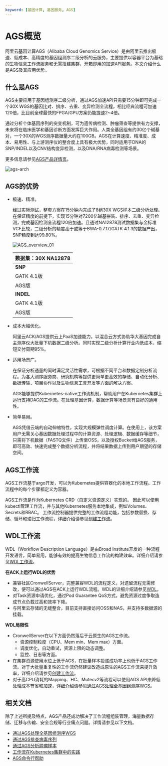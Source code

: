 ```yaml
---
keyword: [基因计算, 基因服务, AGS]
---
```


# AGS概览

阿里云基因计算AGS（Alibaba Cloud Genomics Service）是由阿里云推出极速、低成本、高精度的基因组测序二级分析的云服务，主要提供以容器平台为基础的生物信息工作流服务和无需搭建集群，开箱即用的加速API服务。本文介绍什么是AGS及其应用优势。

## 什么是AGS

AGS主要应用于基因组测序二级分析，通过AGS加速API只需要15分钟即可完成一个30X WGS的基因比对、排序、去重、变异检测全流程，相比经典流程可加速120倍，比目前全球最快的FPGA/GPU方案仍能提速2~4倍。

通过分析个体基因序列的突变机制，可为遗传病检测、肿瘤筛查等提供有力支撑，未来将在临床医学和基因诊断方面发挥巨大作用。人类全基因组有约30亿个碱基对，一个30X的WGS测序数据量大约在100GB。AGS在计算速度、精准度、成本、易用性、与上游测序仪的整合度上具有极大优势，同时适用于DNA的SNP/INDEL以及CNV结构变异检测，以及DNA/RNA病毒检测等场景。

更多信息请参见[AGS产品详情页](https://www.aliyun.com/product/ags)。

![ags-arch](https://static-aliyun-doc.oss-cn-hangzhou.aliyuncs.com/assets/img/zh-CN/9329449951/p93773.png)

## AGS的优势

-   极速、精准。

    经过实际测试，整套方案在15分钟内完成了8组30X WGS样本二级分析处理。在保证精度的前提下，实现15分钟对7200亿碱基拼装、排序、去重、变异检测，完成基因检测全流程120倍加速。且通过NA12878测试数据集与金标准VCF比较，二级分析的精度高于或等于BWA-0.7.17/GATK 4.1.3的数据产出，SNP精度到达99.80%。

    ![AGS_overview_01](https://static-aliyun-doc.oss-cn-hangzhou.aliyuncs.com/assets/img/zh-CN/9329449951/p88760.png)

    |数据集：30X NA12878|
    |---------------|
    |**SNP**|**RECALL**|**PRECISION**|**F1**|
    |GATK 4.1版|99.86%|99.79%|99.82%|
    |AGS版|99.86%|99.80%|99.83%|
    |**INDEL**|**RECALL**|**PRECISION**|**F1**|
    |GATK 4.1版|99.28%|99.70%|99.49%|
    |AGS版|99.27%|99.68%|99.47%|

-   成本大幅优化。

    阿里云ACK/AGS提供云上PaaS加速能力，以混合云方式协助华大基因完成自主测序仪大批量下机数据二级分析。同时实现二级分析计算行业内低成本，缩短交付周期95%。

-   适用场景广。

    在保证分析通量的同时满足灵活性需求，可根据不同平台和数据定制分析流程。为各大测序服务商、研究机构等提供更简单更高效的存储、自动化分析、数据传输、项目协作以及生物信息工具开发等方面的解决方案。

    AGS能够提供Kubernetes-native工作流机制，帮助用户在Kubernetes集群上运行支持DAG的工作流。在处理基因计算，数据计算等场景具有良好的通用性。

-   简单易用。

    AGS凭借云端的自动伸缩特性，实现大规模弹性调度计算。在使用上，该方案用户无需关心基因数据处理过程中的计算资源、处理逻辑、数据缓存等细节，只需将下机数据（FASTQ文件）上传至OSS，以及授权Bucket给AGS服务，即可高效、快速完成整个数据分析流程，并将结果数据上传到用户期望的存储空间。


## AGS工作流

AGS工作流基于argo开发，可以为Kubernetes提供容器化的本地工作流程。工作流程中的每个步骤都定义为容器。

AGS工作流是作为Kubernetes CRD（自定义资源定义）实现的。 因此可以使用kubectl管理工作流，并与其他Kubernetes服务本地集成，例如Volumes、Secrets和RBAC。 工作流控制器提供完整的工作流程功能，包括参数替换、存储、循环和递归工作流程，详细介绍请参见[创建工作流](/cn.zh-CN/基因计算服务AGS用户指南/AGS工作流/创建工作流.md)。

## WDL工作流

WDL（Workflow Description Language）是由Broad Institute开发的一种流程开发语言，简单易用，能够有效的提高生物信息工作流的构建效率。详细介绍请参见[WDL工作流](/cn.zh-CN/基因计算服务AGS用户指南/WDL工作流.md)。

**在ACK上运行WDL的优势**

-   兼容社区CronwellServer，完整兼容WDL的流程定义，对遗留流程无需修改，便可以通过AGS在ACK上运行WDL流程。WDL的详细介绍请参见[WDL](https://openwdl.org/)。
-   对Task资源申请优化，通过Pod Guarantee QoS方式，避免资源过度争取造成节点负载过高和效率下降。
-   与阿里云存储的无缝整合，目前支持直接访问OSS和NAS，并支持多数据源的挂载。

**WDL局限性**

-   CronwellServer在以下方面仍然落后于云原生的AGS工作流。
    -   资源控制粒度（CPU、Mem min、Mem max）方面。
    -   调度优化，自动重试，资源上限的动态调整。
    -   监控、日志等方面。
-   在集群资源使用水位上低于AGS，在批量样本投递成功率上也低于AGS工作流。对于大批量重复性的工作流仍然建议改造成原生的AGS工作流来提升效率，详细介绍请参见[创建工作流](/cn.zh-CN/基因计算服务AGS用户指南/AGS工作流/创建工作流.md)。
-   对于高CPU消耗的Mapping、HC、Mutecv2等流程可以使用AGS API来降低处理成本节省和加速，详细介绍请参见[通过AGS处理全基因组测序WGS](/cn.zh-CN/基因计算服务AGS用户指南/AGS无服务器化API加速/通过AGS处理全基因组测序WGS.md)。

## 相关文档

除了上述所提及特点，AGS产品还成功解决了工作流程组装管理，海量数据存储、迁移与传输、安全合规等行业痛点问题。详情请参见以下文档。

-   [通过AGS处理全基因组测序WGS](/cn.zh-CN/基因计算服务AGS用户指南/AGS无服务器化API加速/通过AGS处理全基因组测序WGS.md)
-   [通过AGS排查病毒序列](/cn.zh-CN/基因计算服务AGS用户指南/AGS无服务器化API加速/通过AGS排查病毒序列.md)
-   [通过AGS分析肿瘤样本](/cn.zh-CN/基因计算服务AGS用户指南/AGS无服务器化API加速/通过AGS分析肿瘤样本.md)
-   [工作流在Kubernetes集群中的实践](https://developer.aliyun.com/article/717193)
-   [AGS命令行帮助](/cn.zh-CN/基因计算服务AGS用户指南/AGS工作流/AGS命令行帮助.md)

